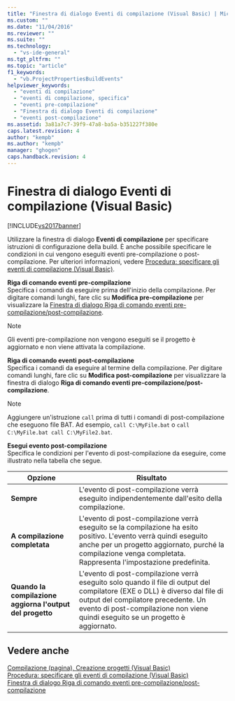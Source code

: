 ```yaml
---
title: "Finestra di dialogo Eventi di compilazione (Visual Basic) | Microsoft Docs"
ms.custom: ""
ms.date: "11/04/2016"
ms.reviewer: ""
ms.suite: ""
ms.technology: 
  - "vs-ide-general"
ms.tgt_pltfrm: ""
ms.topic: "article"
f1_keywords: 
  - "vb.ProjectPropertiesBuildEvents"
helpviewer_keywords: 
  - "eventi di compilazione"
  - "eventi di compilazione, specifica"
  - "eventi pre-compilazione"
  - "Finestra di dialogo Eventi di compilazione"
  - "eventi post-compilazione"
ms.assetid: 3a81a7c7-39f9-47a8-ba5a-b351227f380e
caps.latest.revision: 4
author: "kempb"
ms.author: "kempb"
manager: "ghogen"
caps.handback.revision: 4
---
```

# Finestra di dialogo Eventi di compilazione (Visual Basic)
[!INCLUDE[vs2017banner](../../code-quality/includes/vs2017banner.md)]

Utilizzare la finestra di dialogo **Eventi di compilazione** per specificare istruzioni di configurazione della build.  È anche possibile specificare le condizioni in cui vengono eseguiti eventi pre\-compilazione o post\-compilazione.  Per ulteriori informazioni, vedere [Procedura: specificare gli eventi di compilazione \(Visual Basic\)](../Topic/How%20to:%20Specify%20Build%20Events%20\(Visual%20Basic\).md).  
  
 **Riga di comando eventi pre\-compilazione**  
 Specifica i comandi da eseguire prima dell'inizio della compilazione.  Per digitare comandi lunghi, fare clic su **Modifica pre\-compilazione** per visualizzare la [Finestra di dialogo Riga di comando eventi pre\-compilazione\/post\-compilazione](../../ide/reference/pre-build-event-post-build-event-command-line-dialog-box.md).  
  
> [!NOTE]
>  Gli eventi pre\-compilazione non vengono eseguiti se il progetto è aggiornato e non viene attivata la compilazione.  
  
 **Riga di comando eventi post\-compilazione**  
 Specifica i comandi da eseguire al termine della compilazione.  Per digitare comandi lunghi, fare clic su **Modifica post\-compilazione** per visualizzare la finestra di dialogo **Riga di comando eventi pre\-compilazione\/post\-compilazione**.  
  
> [!NOTE]
>  Aggiungere un'istruzione `call` prima di tutti i comandi di post\-compilazione che eseguono file BAT.  Ad esempio, `call C:\MyFile.bat` o `call C:\MyFile.bat call C:\MyFile2.bat`.  
  
 **Esegui evento post\-compilazione**  
 Specifica le condizioni per l'evento di post\-compilazione da eseguire, come illustrato nella tabella che segue.  
  
|Opzione|Risultato|  
|-------------|---------------|  
|**Sempre**|L'evento di post\-compilazione verrà eseguito indipendentemente dall'esito della compilazione.|  
|**A compilazione completata**|L'evento di post\-compilazione verrà eseguito se la compilazione ha esito positivo.  L'evento verrà quindi eseguito anche per un progetto aggiornato, purché la compilazione venga completata.  Rappresenta l'impostazione predefinita.|  
|**Quando la compilazione aggiorna l'output del progetto**|L'evento di post\-compilazione verrà eseguito solo quando il file di output del compilatore \(EXE o DLL\) è diverso dal file di output del compilatore precedente.  Un evento di post\-compilazione non viene quindi eseguito se un progetto è aggiornato.|  
  
## Vedere anche  
 [Compilazione \(pagina\), Creazione progetti \(Visual Basic\)](../../ide/reference/compile-page-project-designer-visual-basic.md)   
 [Procedura: specificare gli eventi di compilazione \(Visual Basic\)](../Topic/How%20to:%20Specify%20Build%20Events%20\(Visual%20Basic\).md)   
 [Finestra di dialogo Riga di comando eventi pre\-compilazione\/post\-compilazione](../../ide/reference/pre-build-event-post-build-event-command-line-dialog-box.md)